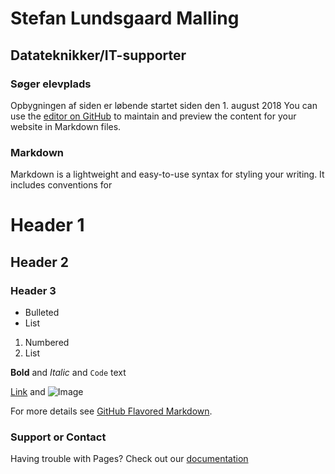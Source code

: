 # Stefan Lundsgaard Malling
## Datateknikker/IT-supporter
### Søger elevplads
Opbygningen af siden er løbende startet siden den 1. august 2018
You can use the [editor on GitHub](https://github.com/SLMalling/slmalling.github.io/edit/master/index.md) to maintain and preview the content for your website in Markdown files.

### Markdown

Markdown is a lightweight and easy-to-use syntax for styling your writing. It includes conventions for

# Header 1
## Header 2
### Header 3

- Bulleted
- List

1. Numbered
2. List

**Bold** and _Italic_ and `Code` text

[Link](url) and ![Image](src)

For more details see [GitHub Flavored Markdown](https://guides.github.com/features/mastering-markdown/).

### Support or Contact
Having trouble with Pages? Check out our [documentation](https://help.github.com/categories/github-pages-basics/)
